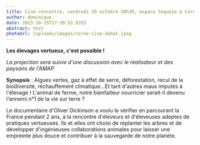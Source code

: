 ```yaml
---
title: Ciné-rencontre, vendredi 20 octobre 20h30, espace Sequoia à Corné
author: dominique
date: 2023-10-15T17:39:52.835Z
abstract: test
photoUrl: /uploads/images/corne-cine-debat.jpeg
---
```

**Les élevages vertueux, c'est possible !** 

*La projection sera suivie d'une discussion avec le réalisateur  et des paysans de l'AMAP.*

**Synopsis** : Algues vertes, gaz à effet de serre, déforestation, recul de la biodiversité, réchauffement climatique...Et tant d'autres maux imputés à l'élevage ! L'animal de ferme, notre bienfaiteur nourricier serait-il devenu l'ennemi n°1 de la vie sur terre ?

Le documentaire d'Oliver Dickinson a voulu le vérifier en parcourant la France pendant 2 ans, à la rencontre d'éleveurs et d'éleveuses adeptes de pratiques vertueuses. Ils et elles ont choisi de replanter les arbres et de développer d'ingénieuses collaborations animales pour laisser une empreinte plus douce et contribuer à la sauvegarde de notre planète.